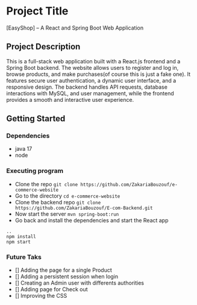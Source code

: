 # Project Title

[EasyShop] – A React and Spring Boot Web Application

## Project Description

This is a full-stack web application built with a React.js frontend and a Spring Boot backend. The website allows users to register and log in, browse products, and make purchases(of course this is just a fake one). It features secure user authentication, a dynamic user interface, and a responsive design. The backend handles API requests, database interactions with MySQL, and user management, while the frontend provides a smooth and interactive user experience.

## Getting Started

### Dependencies

* java 17
* node

### Executing program

* Clone the repo
`git clone https://github.com/ZakariaBouzouf/e-commerce-website`
* Go to the directory
`cd e-commerce-website`
* Clone the backend repo
`git clone https://github.com/ZakariaBouzouf/E-com-Backend.git`
* Now start the server
`mvn spring-boot:run`
* Go back and install the dependencies and start the React app
```
..
npm install
npm start
```

### Future Taks

- [] Adding the page for a single Product
- [] Adding a persistent session when login
- [] Creating an Admin user with differents authorities
- [] Adding page for Check out
- [] Improving the CSS
